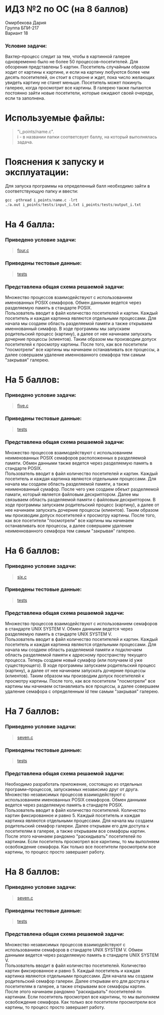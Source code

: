 # ИДЗ №2 по ОС (на 8 баллов)
Омирбекова Дария<br>
Группа БПИ-217<br>
Вариант 18

### Условие задачи:
Вахтер–процесс следит за тем, чтобы в картинной галерее одновременно было не более 50 процессов–посетителей. Для обозрения представлены 5 картин. Посетитель случайным образом ходит от картины к картине, и если на картину любуются более чем десять посетителей, он стоит в стороне и ждет, пока число желающих увидеть картину не станет меньше. Посетитель может покинуть галерею, когда просмотрит все картины. В галерею также пытаются постоянно зайти новые посетители, которые ожидают своей очереди, если та заполнена.

# Используемые файлы:
> "i_points/name.c". <br>
> i - в названии папки соответсвует баллу, на который выполнялась задача.

# Пояснения к запуску и эксплуатации:
Для запуска программы на определенный балл необходимо зайти в соответствующую папку и ввести:
```s
gcc -pthread i_points/name.c -lrt
./a.out i_points/tests/input_i.txt i_points/tests/output_i.txt
```

# На 4 балла:
### Приведено условие задачи:
> [four.c](https://github.com/Raaazzy/OS_HW_2/blob/main/4_points/four.c)

### Приведены тестовые данные:
> [tests](https://github.com/Raaazzy/OS_HW_2/tree/main/4_points/tests)

### Представлена общая схема решаемой задачи:
Множество процессов взаимодействуют с использованием именованных POSIX семафоров. Обмен данными ведется через разделяемую память в стандарте POSIX.<br>
Пользователь вводит в файл количество посетителей и картин. Каждый посетитель и каждая картинка являются отдельными процессами. Для начала мы создаем область разделяемой памяти а также открываем именнованный симафор. В ходе программы мы запускаем родительский процесс (картину), а далее от нее начинаем запускать дочерние процессы (клиентов). Таким образом мы производим допуск посетителей к просмотру картины. После того, как все посетители "посмотрели" все картины мы начинаем останавливать все процессы, а далее совершаем удаление именнованного семафора тем самым "закрывая" галерею.

# На 5 баллов:
### Приведено условие задачи:
> [five.c](https://github.com/Raaazzy/OS_HW_2/blob/main/5_points/five.c)

### Приведены тестовые данные:
> [tests](https://github.com/Raaazzy/OS_HW_2/tree/main/5_points/tests)

### Представлена общая схема решаемой задачи:
Множество процессов взаимодействуют с использованием неименованных POSIX семафоров расположенных в разделяемой памяти. Обмен данными также ведется через разделяемую память в стандарте POSIX.<br>
Пользователь вводит в файл количество посетителей и картин. Каждый посетитель и каждая картинка являются отдельными процессами. Для начала мы создаем область разделяемой памяти, а также неименованный сумафор. После чего уже создаем обеъкт разделяемой памати, который является файловым дескриптором. Далее мы связываем область разделяемой памяти с файловым дескриптором. В ходе программы запускаем родительский процесс (картину), а далее от нее начинаем запускать дочерние процессы (клиентов). Таким образом мы производим допуск посетителей к просмотру картины. После того, как все посетители "посмотрели" все картины мы начинаем останавливать все процессы, а далее совершаем удаление неименнованного семафора тем самым "закрывая" галерею.

# На 6 баллов:
### Приведено условие задачи:
> [six.c](https://github.com/Raaazzy/OS_HW_2/blob/main/6_points/six.c)

### Приведены тестовые данные:
> [tests](https://github.com/Raaazzy/OS_HW_2/tree/main/6_points/tests)

### Представлена общая схема решаемой задачи:
Множество процессов взаимодействуют с использованием семафоров в стандарте UNIX SYSTEM V. Обмен данными ведется через разделяемую память в стандарте UNIX SYSTEM V.<br>
Пользователь вводит в файл количество посетителей и картин. Каждый посетитель и каждая картинка являются отдельными процессами. Для начала мы создаем область разделяемой памяти и подключаем область разделяемой памяти к адресному пространству текущего процесса. Теперь создаем новый сумафор (или получаем id уже существующего). В ходе программы запускаем родительский процесс (картину), а далее от нее начинаем запускать дочерние процессы (клиентов). Таким образом мы производим допуск посетителей к просмотру картины. После того, как все посетители "посмотрели" все картины мы начинаем останавливать все процессы, а далее совершаем удаление семафора с определенным id тем самым "закрывая" галерею.

# На 7 баллов:
### Приведено условие задачи:
> [seven.c](https://github.com/Raaazzy/OS_HW_2/blob/main/7_points/six.c)

### Приведены тестовые данные:
> [tests](https://github.com/Raaazzy/OS_HW_2/tree/main/7_points/tests)

### Представлена общая схема решаемой задачи:
Необходимо разработать приложение, состоящую из отдельных программ–процессов, запускаемых независимо друг от друга. Множество независимых процессов взаимодействуют с использованием именованных POSIX семафоров. Обмен данными ведется через разделяемую память в стандарте POSIX.<br>
Пользователь вводит в файл количество посетителей. Количество картин фиксированное и равно 5. Каждый посетитель и каждая картинка являются отдельными процессами. Для начала мы создаем родительский семафор галереи. Далее открывам его для доступа к посетителям в галерее, а также открываем все семафоры картин. После этого начинаем рандомно "раскидывать" посетителей по картинам. Если посетитель просмотрел все карнтины, то мы выполняем освобождение семафора. Как только все посетители просмотрели все картины, то процесс просто завершает работу.

# На 8 баллов:
### Приведено условие задачи:
> [seven.c](https://github.com/Raaazzy/OS_HW_2/blob/main/8_points/six.c)

### Приведены тестовые данные:
> [tests](https://github.com/Raaazzy/OS_HW_2/tree/main/8_points/tests)

### Представлена общая схема решаемой задачи:
Множество независимых процессов взаимодействуют с использованием семафоров в стандарте UNIX SYSTEM V. Обмен данными ведется через разделяемую память в стандарте UNIX SYSTEM V.<br>
Пользователь вводит в файл количество посетителей. Количество картин фиксированное и равно 5. Каждый посетитель и каждая картинка являются отдельными процессами. Для начала мы создаем родительский семафор галереи. Далее открывам его для доступа к посетителям в галерее, а также открываем все семафоры картин. После этого начинаем рандомно "раскидывать" посетителей по картинам. Если посетитель просмотрел все карнтины, то мы выполняем освобождение семафора. Как только все посетители просмотрели все картины, то процесс просто завершает работу.
